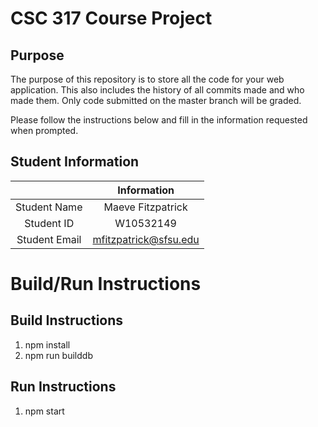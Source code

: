 # CSC 317 Course Project

## Purpose

The purpose of this repository is to store all the code for your web application. This also includes the history of all commits made and who made them. Only code submitted on the master branch will be graded.

Please follow the instructions below and fill in the information requested when prompted.

## Student Information

|               | Information   |
|:-------------:|:-------------:|
| Student Name  | Maeve Fitzpatrick     |
| Student ID    | W10532149       |
| Student Email | mfitzpatrick@sfsu.edu   |



# Build/Run Instructions

## Build Instructions
1. npm install
2. npm run builddb

## Run Instructions
1. npm start

